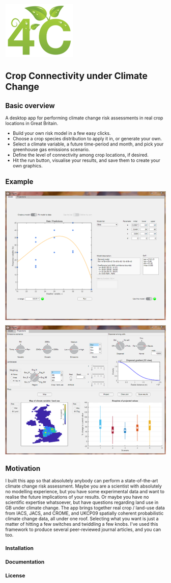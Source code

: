 <p align="left">
  <img width="212" height="166"  src="https://github.com/pskelsey/4C/blob/gh-pages/4CLogo.png">
</p>


# Crop Connectivity under Climate Change

## Basic overview
A desktop app for performing climate change risk assessments in real crop locations in Great Britain. 
* Build your own risk model in a few easy clicks.
* Choose a crop species distribution to apply it in, or generate your own.
* Select a climate variable, a future time-period and month, and pick your greenhouse gas emissions scenario.
* Define the level of connectivity among crop locations, if desired.
* Hit the run button, visualise your results, and save them to create your own graphics. 

## Example
<p align="left">
  <img src="https://github.com/pskelsey/4C/blob/gh-pages/4CAppModelTab.png">
</p>
<p align="left">
  <img src="https://github.com/pskelsey/4C/blob/gh-pages/4CAppProjectionsTab.png">
</p>

## Motivation
I built this app so that absolutely anybody can perform a state-of-the-art climate change risk assessment. Maybe you are a scientist with absolutely no modelling experience, but you have some experimental data and want to realise the future implications of your results. Or maybe you have no scientific expertise whatsoever, but have questions regarding land use in GB under climate change. The app brings together real crop / land-use data from IACS, JACS, and CROME, and UKCP09 spatially coherent probabilistic climate change data, all under one roof. Selecting what you want is just a matter of hitting a few switches and twiddling a few knobs. I've used this framework to produce several peer-reviewed journal articles, and you can too. 

### Installation


### Documentation


### License
